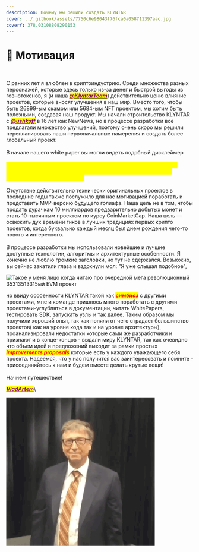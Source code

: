 ```yaml
---
description: Почему мы решили создать KLYNTAR
cover: ../.gitbook/assets/7750c6e98043f76fca0a058711397aac.jpg
coverY: 378.03108808290153
---
```


# 🎯 Мотивация

<figure><img src="../.gitbook/assets/MOSHED-2022-1-1-22-25-38.gif" alt=""><figcaption></figcaption></figure>

С ранних лет я влюблен в криптоиндустрию. Среди множества разных персонажей, которые здесь только из-за денег и быстрой выгоды из говнотокенов, я (и наша [_<mark style="color:purple;">**@KlyntarTeam**</mark>_](https://github.com/KlyntarTeam)) действительно ценю влияние проектов, которые вносят улучшения в наш мир. Вместо того, чтобы быть 26899-ым скамом или 5684-ым NFT проектом, мы хотим быть полезными, создавая наш продукт. Мы начали строительство KLYNTAR с [_<mark style="color:purple;">**@ushkoff**</mark>_](https://github.com/ushkoff) в 16 лет как NewNews, но в процессе разработки все предлагали множество улучшений, поэтому очень скоро мы решили перепланировать наши первоначальные намерения и создать более глобальный проект.\
\
В начале нашего white paper вы могли видеть подобный дисклеймер\
\
_<mark style="color:yellow;">**«...Нет, это не очередной дерьмовый DeFi токен, 10-е поколение клонов Doge, «потрясающий» кроссчейн-бридж или какой-то мошеннический проект NFT»**</mark>_\
\
Отсутствие действительно технически оригинальных проектов в последние годы также послужило для нас мотивацией поработать и представить MVP-версию будущего голиафа. Наша цель не в том, чтобы продать дурачкам 10 миллиардов предварительно добытых монет и стать 10-тысячным проектом по курсу CoinMarketCap. Наша цель — освежить дух времени гиков в лучших традициях первых крипто проектов, когда буквально каждый месяц был днем рождения чего-то нового и интересного.\
\
В процессе разработки мы использовали новейшие и лучшие доступные технологии, алгоритмы и архитектурные особенности. Я конечно не люблю громкие заголовки, но тут не сдержался. Возможно, вы сейчас закатили глаза и вздохнули мол: "Я уже слышал подобное",&#x20;

![Такое у меня лицо когда читаю про очередной мега революционный 35313513315ый EVM проект](https://highload.today/wp-content/uploads/2021/08/TRW7.gif)

но ввиду особенности KLYNTAR такой как _<mark style="color:red;">**симбиоз**</mark>_ с другими проектами, мне и команде пришлось много поработать с другими проектами-углубляться в документации, читать WhitePapers, тестировать SDK, запускать узлы и так далее. Таким образом мы получили хороший опыт, так как поняли от чего страдает большинство проектов( как на уровне кода так и на уровне архитектуры), проанализировали недостатки которые сами же разработчики и признают и в конце-концов - выдали миру KLYNTAR, так как очевидно что объем идей и предложений выходит за рамки простых _<mark style="color:red;">**improvements proposals**</mark>_ которые есть у каждого уважающего себя проекта. Надеемся, что у нас получится вас заинтересовать и помните - присоединяйтесь к нам и будем вместе делать крутые вещи!\
\
Начнём путешествие!

[_<mark style="color:purple;">**VladArtem**</mark>_](https://github.com/VladChernenko)\


![](../.gitbook/assets/7Lvo.gif)
